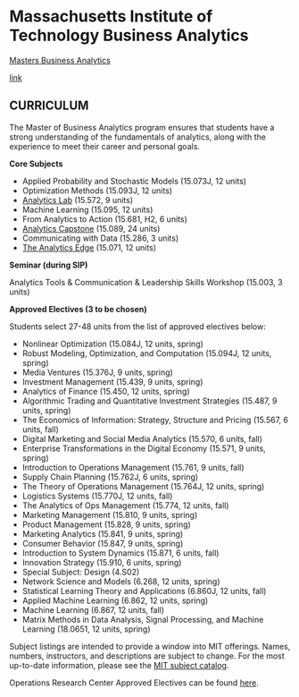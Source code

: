 # Massachusetts Institute of Technology Business  Analytics

[Masters Business Analytics](http://mitsloan.mit.edu/master-of-business-analytics/program-components/curriculum/)

[link](https://mitsloan.mit.edu/master-of-business-analytics#tour-welcome)

## CURRICULUM

The Master of Business Analytics program ensures that students have a strong understanding of the fundamentals of analytics, along with the experience to meet their career and personal goals.

**Core Subjects**

* Applied Probability and Stochastic Models \(15.073J, 12 units\)
* Optimization Methods \(15.093J, 12 units\)
* [Analytics Lab](http://mitsloan.mit.edu/actionlearning/labs/a-lab.php) \(15.572, 9 units\)
* Machine Learning \(15.095, 12 units\)
* From Analytics to Action \(15.681, H2, 6 units\)
* [Analytics Capstone](http://mitsloan.mit.edu/master-of-business-analytics/program-components/curriculum/analytics-capstone/) \(15.089, 24 units\)
* Communicating with Data \(15.286, 3 units\)
* [The Analytics Edge](https://www.edx.org/course/analytics-edge-mitx-15-071x-3) \(15.071, 12 units\)

**Seminar \(during SIP\)**

Analytics Tools & Communication & Leadership Skills Workshop \(15.003, 3 units\)

**Approved Electives \(3 to be chosen\)**

Students select 27-48 units from the list of approved electives below:

* Nonlinear Optimization \(15.084J, 12 units, spring\)
* Robust Modeling, Optimization, and Computation \(15.094J, 12 units, spring\)
* Media Ventures \(15.376J, 9 units, spring\)
* Investment Management \(15.439, 9 units, spring\)
* Analytics of Finance \(15.450, 12 units, spring\)
* Algorithmic Trading and Quantitative Investment Strategies \(15.487, 9 units, spring\)
* The Economics of Information: Strategy, Structure and Pricing \(15.567, 6 units, fall\)
* Digital Marketing and Social Media Analytics \(15.570, 6 units, fall\)
* Enterprise Transformations in the Digital Economy \(15.571, 9 units, spring\)
* Introduction to Operations Management \(15.761, 9 units, fall\)
* Supply Chain Planning \(15.762J, 6 units, spring\)
* The Theory of Operations Management \(15.764J, 12 units, spring\)
* Logistics Systems \(15.770J, 12 units, fall\)
* The Analytics of Ops Management \(15.774, 12 units, fall\)
* Marketing Management \(15.810, 9 units, spring\)
* Product Management \(15.828, 9 units, spring\)
* Marketing Analytics \(15.841, 9 units, spring\)
* Consumer Behavior \(15.847, 9 units, spring\)
* Introduction to System Dynamics \(15.871, 6 units, fall\)
* Innovation Strategy \(15.910, 6 units, spring\)
* Special Subject: Design \(4.S02\)
* Network Science and Models \(6.268, 12 units, spring\)
* Statistical Learning Theory and Applications \(6.860J, 12 units, fall\)
* Applied Machine Learning \(6.862, 12 units, spring\)
* Machine Learning \(6.867, 12 units, fall\)
* Matrix Methods in Data Analysis, Signal Processing, and Machine Learning \(18.0651, 12 units, spring\)

Subject listings are intended to provide a window into MIT offerings. Names, numbers, instructors, and descriptions are subject to change. For the most up-to-date information, please see the [MIT subject catalog](http://student.mit.edu/catalog/m15a.html).

Operations Research Center Approved Electives can be found [here](https://orc.mit.edu/academics/course-offerings).



